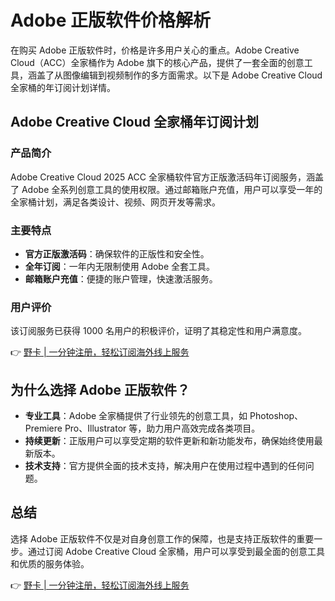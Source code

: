 # Adobe 正版软件价格解析

在购买 Adobe 正版软件时，价格是许多用户关心的重点。Adobe Creative Cloud（ACC）全家桶作为 Adobe 旗下的核心产品，提供了一套全面的创意工具，涵盖了从图像编辑到视频制作的多方面需求。以下是 Adobe Creative Cloud 全家桶的年订阅计划详情。

## Adobe Creative Cloud 全家桶年订阅计划

### 产品简介
Adobe Creative Cloud 2025 ACC 全家桶软件官方正版激活码年订阅服务，涵盖了 Adobe 全系列创意工具的使用权限。通过邮箱账户充值，用户可以享受一年的全家桶计划，满足各类设计、视频、网页开发等需求。

### 主要特点
- **官方正版激活码**：确保软件的正版性和安全性。
- **全年订阅**：一年内无限制使用 Adobe 全套工具。
- **邮箱账户充值**：便捷的账户管理，快速激活服务。

### 用户评价
该订阅服务已获得 1000 名用户的积极评价，证明了其稳定性和用户满意度。

👉 [野卡 | 一分钟注册，轻松订阅海外线上服务](https://bbtdd.com/yeka)

## 为什么选择 Adobe 正版软件？
- **专业工具**：Adobe 全家桶提供了行业领先的创意工具，如 Photoshop、Premiere Pro、Illustrator 等，助力用户高效完成各类项目。
- **持续更新**：正版用户可以享受定期的软件更新和新功能发布，确保始终使用最新版本。
- **技术支持**：官方提供全面的技术支持，解决用户在使用过程中遇到的任何问题。

## 总结
选择 Adobe 正版软件不仅是对自身创意工作的保障，也是支持正版软件的重要一步。通过订阅 Adobe Creative Cloud 全家桶，用户可以享受到最全面的创意工具和优质的服务体验。

👉 [野卡 | 一分钟注册，轻松订阅海外线上服务](https://bbtdd.com/yeka)